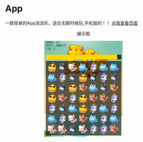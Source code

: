 # App
一款简单的App消消乐，适合无聊时候玩,手机版的！！
[点我查看页面](https://pengmengshan.github.io/App/)
<p align=center> 展示图 </p>
<div align=center>
 <img src="images/01.png" width="50%" />
</div>
